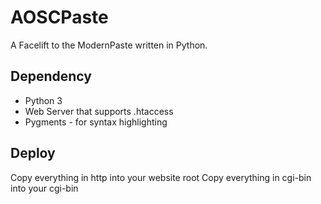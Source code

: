 # AOSCPaste
A Facelift to the ModernPaste written in Python.

## Dependency
* Python 3
* Web Server that supports .htaccess
* Pygments - for syntax highlighting

## Deploy
Copy everything in http into your website root
Copy everything in cgi-bin into your cgi-bin

